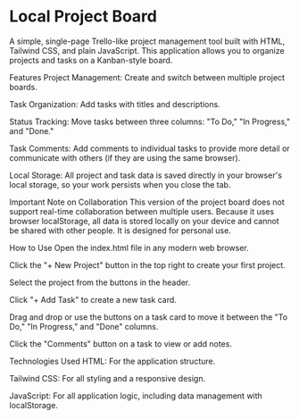 # Local Project Board
A simple, single-page Trello-like project management tool built with HTML, Tailwind CSS, and plain JavaScript. This application allows you to organize projects and tasks on a Kanban-style board.

Features
Project Management: Create and switch between multiple project boards.

Task Organization: Add tasks with titles and descriptions.

Status Tracking: Move tasks between three columns: "To Do," "In Progress," and "Done."

Task Comments: Add comments to individual tasks to provide more detail or communicate with others (if they are using the same browser).

Local Storage: All project and task data is saved directly in your browser's local storage, so your work persists when you close the tab.

Important Note on Collaboration
This version of the project board does not support real-time collaboration between multiple users. Because it uses browser localStorage, all data is stored locally on your device and cannot be shared with other people. It is designed for personal use.

How to Use
Open the index.html file in any modern web browser.

Click the "+ New Project" button in the top right to create your first project.

Select the project from the buttons in the header.

Click "+ Add Task" to create a new task card.

Drag and drop or use the buttons on a task card to move it between the "To Do," "In Progress," and "Done" columns.

Click the "Comments" button on a task to view or add notes.

Technologies Used
HTML: For the application structure.

Tailwind CSS: For all styling and a responsive design.

JavaScript: For all application logic, including data management with localStorage.
